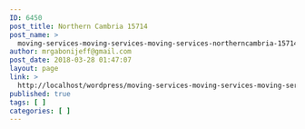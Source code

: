 ```yaml
---
ID: 6450
post_title: Northern Cambria 15714
post_name: >
  moving-services-moving-services-moving-services-northerncambria-15714
author: mrgabonijeff@gmail.com
post_date: 2018-03-28 01:47:07
layout: page
link: >
  http://localhost/wordpress/moving-services-moving-services-moving-services-northerncambria-15714/
published: true
tags: [ ]
categories: [ ]
---
```

